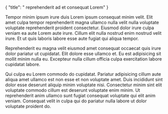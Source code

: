{
  "title": " reprehenderit ad et consequat Lorem"
}

Tempor minim ipsum irure duis Lorem ipsum consequat minim velit. Elit amet culpa tempor reprehenderit magna ullamco nulla velit nulla voluptate voluptate reprehenderit proident consectetur. Eiusmod dolor irure culpa veniam ea aute Lorem aute irure. Cillum elit nulla nostrud enim nostrud velit irure. Et ut quis laboris labore esse aute fugiat qui aliqua tempor.

Reprehenderit eu magna velit eiusmod amet consequat occaecat quis irure dolor pariatur ut cupidatat. Elit dolore esse ullamco et. Eu est adipisicing sit mollit minim nulla eu. Excepteur nulla cillum officia culpa exercitation labore cupidatat labore.

Qui culpa eu Lorem commodo do cupidatat. Pariatur adipisicing cillum aute aliqua amet ullamco est non esse et non voluptate amet. Duis incididunt sint dolor esse deserunt aliquip minim voluptate nisi. Consectetur minim sint elit voluptate commodo cillum est deserunt voluptate enim minim. Ut reprehenderit anim ullamco sunt fugiat consequat voluptate qui elit anim veniam. Consequat velit in culpa qui do pariatur nulla labore ut dolor voluptate proident do.